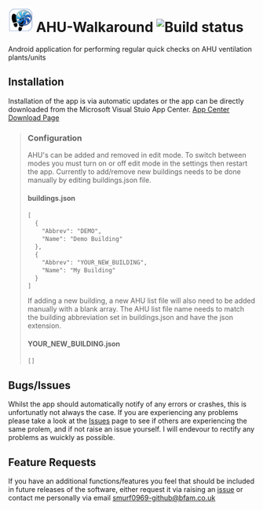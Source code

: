 # <img width="50px" height="50px" src="logo_small.png" alt="Logo"/> AHU-Walkaround ![Build status](https://build.appcenter.ms/v0.1/apps/e685da99-3861-40df-ac88-20c52000ae39/branches/master/badge)
Android application for performing regular quick checks on AHU ventilation plants/units

## Installation
Installation of the app is via automatic updates or the app can be directly downloaded from the Microsoft Visual Stuio App Center.
[App Center Download Page](https://install.appcenter.ms/users/smurf0969/apps/ahuwalkaround_android/distribution_groups/public)

> ### Configuration  
> AHU's can be added and removed in edit mode.
> To switch between modes you must turn on or off edit mode in the settings then restart the app.
> Currently to add/remove new buildings needs to be done manually by editing buildings.json file.
> #### buildings.json
> ```
> [
>   {
>     "Abbrev": "DEMO",
>     "Name": "Demo Building"
>   },
>   {
>     "Abbrev": "YOUR_NEW_BUILDING",
>     "Name": "My Building"
>   }
> ]
> ```
> If adding a new building, a new AHU list file will also need to be added manually with a blank array.
> The AHU list file name needs to match the building abbreviation set in buildings.json and have the json extension.
> #### YOUR_NEW_BUILDING.json
> ```
> []
> ```

## Bugs/Issues
Whilst the app should automatically notify of any errors or crashes, this is unfortunatly not always the case.
If you are experiencing any problems please take a look at the [Issues](/issues) page to see if others are experiencing the same prolem, and if not raise an issue yourself.
I will endevour to rectify any problems as wuickly as possible.

## Feature Requests
If you have an additional functions/features you feel that should be included in future releases of the software, either request it via raising an [issue](/issues) or contact me personally via email [smurf0969-github@bfam.co.uk](mailto:smurf0969-github@bfam.co.uk)